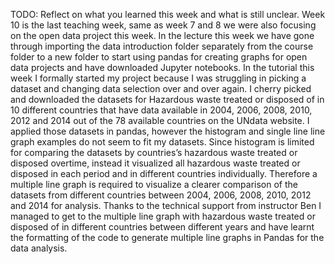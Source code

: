 TODO: Reflect on what you learned this week and what is still unclear.
Week 10 is the last teaching week, same as week 7 and 8 we were also focusing on the open data project this week. In the lecture this week we have gone through importing the data introduction folder separately from the course folder to a new folder to start using pandas for creating graphs for open data projects and have downloaded Jupyter notebooks. In the tutorial this week I formally started my project because I was struggling in picking a dataset and changing data selection over and over again. I cherry picked and downloaded the datasets for Hazardous waste treated or disposed of in 10 different countries that have data available in 2004, 2006, 2008, 2010, 2012 and 2014 out of the 78 available countries on the UNdata website. I applied those datasets in pandas, however the histogram and single line line graph examples do not seem to fit my datasets. Since histogram is limited for comparing the datasets by countries’s hazardous waste treated or disposed overtime, instead it visualized all hazardous waste treated or disposed in each period and in different countries individually. Therefore a multiple line graph is required to visualize a clearer comparison of the datasets from different countries between 2004, 2006, 2008, 2010, 2012 and 2014 for analysis. Thanks to the technical support from instructor Ben I managed to get to the multiple line graph with hazardous waste treated or disposed of in different countries between different years and have learnt the formatting of the code to generate multiple line graphs in Pandas for the data analysis.
